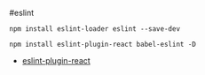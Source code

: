 #eslint

```
npm install eslint-loader eslint --save-dev

npm install eslint-plugin-react babel-eslint -D
```

- [eslint-plugin-react](https://github.com/yannickcr/eslint-plugin-react)
